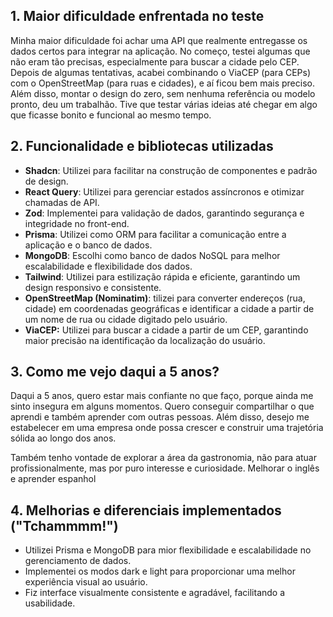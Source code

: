 ## 1. Maior dificuldade enfrentada no teste

Minha maior dificuldade foi achar uma API que realmente entregasse os dados certos para integrar na aplicação. No começo, testei algumas que não eram tão precisas, especialmente para buscar a cidade pelo CEP. Depois de algumas tentativas, acabei combinando o ViaCEP (para CEPs) com o OpenStreetMap (para ruas e cidades), e aí ficou bem mais preciso. Além disso, montar o design do zero, sem nenhuma referência ou modelo pronto, deu um trabalhão. Tive que testar várias ideias até chegar em algo que ficasse bonito e funcional ao mesmo tempo.

## 2. Funcionalidade e bibliotecas utilizadas

- **Shadcn**: Utilizei para facilitar na construção de componentes e padrão de design.
- **React Query**: Utilizei para gerenciar estados assíncronos e otimizar chamadas de API.
- **Zod**: Implementei para validação de dados, garantindo segurança e integridade no front-end.
- **Prisma**: Utilizei como ORM para facilitar a comunicação entre a aplicação e o banco de dados.
- **MongoDB**: Escolhi como banco de dados NoSQL para melhor escalabilidade e flexibilidade dos dados.
- **Tailwind**: Utilizei para estilização rápida e eficiente, garantindo um design responsivo e consistente.
- **OpenStreetMap (Nominatim)**: tilizei para converter endereços (rua, cidade) em coordenadas geográficas e identificar a cidade a partir de um nome de rua ou cidade digitado pelo usuário.
- **ViaCEP:** Utilizei para buscar a cidade a partir de um CEP, garantindo maior precisão na identificação da localização do usuário.

## 3. Como me vejo daqui a 5 anos?

Daqui a 5 anos, quero estar mais confiante no que faço, porque ainda me sinto insegura em alguns momentos. Quero conseguir compartilhar o que aprendi e também aprender com outras pessoas. Além disso, desejo me estabelecer em uma empresa onde possa crescer e construir uma trajetória sólida ao longo dos anos.

Também tenho vontade de explorar a área da gastronomia, não para atuar profissionalmente, mas por puro interesse e curiosidade.
Melhorar o inglês e aprender espanhol

## 4. Melhorias e diferenciais implementados ("Tchammmm!")

- Utilizei Prisma e MongoDB para mior flexibilidade e escalabilidade no gerenciamento de dados.
- Implementei os modos dark e light para proporcionar uma melhor experiência visual ao usuário.
- Fiz interface visualmente consistente e agradável, facilitando a usabilidade.
